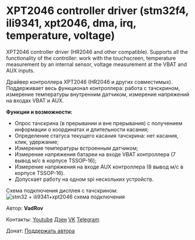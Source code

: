 # XPT2046 controller driver (stm32f4, ili9341, xpt2046, dma, irq, temperature, voltage)
 XPT2046 controller driver (HR2046 and other compatible). Supports all the functionality of the controller: work with the touchscreen, temperature measurement by an internal sensor, voltage measurement at the VBAT and AUX inputs.

Драйвер контроллера XPT2046 (HR2046 и других совместимых). Поддерживает весь функционал контроллера: работа с тачскрином, измерение температуры внутренним датчиком, измерение напряжений на входах VBAT и AUX.

**Функции и возможности:**
- Опрос тачскрина (в прерывании и вне прерывания) с получением информации о координатах и длительности касания;
- Определение статуса текущего касания тачскрина: нет касания, клик, удержание;
- Измерение температуры встроенным датчиком;
- Измерение напряжения батареи на входе VBAT контроллера (7 вывод м/с в корпусе TSSOP-16);
- Измерение напряжения на входе AUX контроллера (8 вывод м/с в корпусе TSSOP-16).
- Допускает работу на одном spi нескольких устройств.

Схема подключения дисплея с тачскрином:
![stm32 + ili9341+xpt2046 схема подключения](https://user-images.githubusercontent.com/111627147/211880060-12eb392f-d982-4026-aa97-a971dd6c6dfe.jpg)

Автор: **VadRov**

Контакты: [Youtube](https://www.youtube.com/@VadRov) [Дзен](https://dzen.ru/vadrov) [VK](https://vk.com/vadrov) [Telegram](https://t.me/vadrov_channel)

Донат: [Поддержать автора](https://yoomoney.ru/to/4100117522443917)
